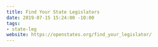 ```yaml
---
title: Find Your State Legislators
date: 2019-07-15 15:24:00 -10:00
tags:
- state-leg
website: https://openstates.org/find_your_legislator/
---
```


